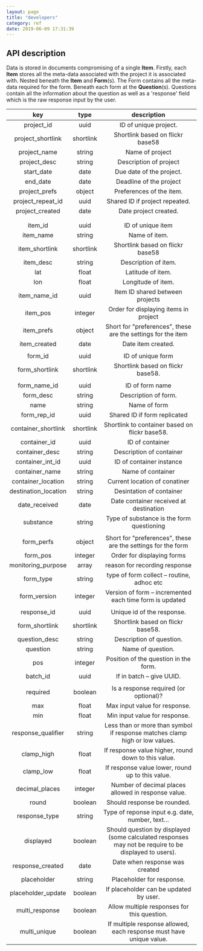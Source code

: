 ```yaml
---
layout: page
title: "developers"
category: ref
date: 2019-06-09 17:31:39
---
```


## API description

Data is stored in documents compromising of a single **Item**. Firstly, each **Item** stores all the meta-data associated with the project it is associated with. Nested beneath the **Item** and **Form**(s). The Form contains all the meta-data required for the form. Beneath each form at the **Question**(s). Questions contain all the information about the question as well as a 'response' field which is the raw response input by the user.

**key**|**type**|**description**
:-----:|:-----:|:-----:
project\_id|uuid|ID of unique project.
project\_shortlink|shortlink|Shortlink based on flickr base58
project\_name|string|Name of project
project\_desc|string|Description of project
start\_date|date|Due date of the project.
end\_date|date|Deadline of the project
project\_prefs|object|Preferences of the item.
project\_repeat\_id|uuid|Shared ID if project repeated.
project\_created|date|Date project created.
 | |
 | |
item\_id|uuid|ID of unique item
item\_name|string|Name of item.
item\_shortlink|shortlink|Shortlink based on flickr base58
item\_desc|string|Description of item.
lat|float|Latitude of item.
lon|float|Longitude of item.
item\_name\_id|uuid|Item ID shared between projects
item\_pos|integer|Order for displaying items in project
item\_prefs|object|Short for "preferences", these are the settings for the item
item\_created|date|Date item created.
 | |
form\_id|uuid|ID of unique form
form\_shortlink|shortlink|Shortlink based on flickr base58.
 | |
form\_name\_id|uuid|ID of form name
form\_desc|string|Description of form.
name|string|Name of form
form\_rep\_id|uuid|Shared ID if form replicated
container\_shortlink|shortlink|Shortlink to container based on flickr base58.
container\_id|uuid|ID of container
container\_desc|string|Description of container
container\_int\_id|uuid|ID of container instance
container\_name|string|Name of container
container\_location|string|Current location of conatiner
destination\_location|string|Desintation of container
date\_received|date|Date container received at destination
substance|string|Type of substance is the form questioning
 | |
form\_perfs|object|Short for "preferences", these are the settings for the form
form\_pos|integer|Order for displaying forms
monitoring\_purpose|array|reason for recording response
form\_type|string|type of form collect – routine, adhoc etc
form\_version|integer|Version of form – incremented each time form is updated
 | |
response\_id|uuid|Unique id of the response.
form\_shortlink|shortlink|Shortlink based on flickr base58.
question\_desc|string|Description of question.
question|string|Name of question.
pos|integer|Position of the question in the form.
batch\_id|uuid|If in batch – give UUID.
 | |
required|boolean|Is a response required (or optional)?
max|float|Max input value for response.
min|float|Min input value for response.
response\_qualifier|string|Less than or more than symbol if response matches clamp high or low values.
clamp\_high|float|If response value higher, round down to this value.
clamp\_low|float|If response value lower, round up to this value.
decimal\_places|integer|Number of decimal places allowed in response value.
round|boolean|Should response be rounded.
response\_type|string|Type of reponse input e.g. date, number, text…
displayed|boolean|Should question by displayed (some calculated responses may not be require to be displayed to users).
response\_created|date|Date when response was created
placeholder|string|Placeholder for response.
placeholder\_update|boolean|If placeholder can be updated by user.
multi\_response|boolean|Allow multiple responses for this question.
multi\_unique|boolean|If multiple response allowed, each response must have unique value.
